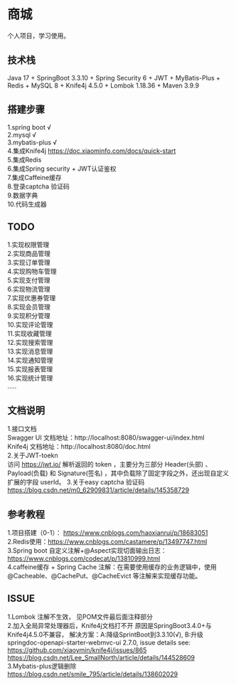 # 商城
个人项目，学习使用。

## 技术栈
Java 17 + SpringBoot 3.3.10 + Spring Security 6 + JWT + MyBatis-Plus + Redis + MySQL 8 + Knife4j 4.5.0 + Lombok 1.18.36 + Maven 3.9.9

## 搭建步骤
1.spring boot  √ <br>
2.mysql  √ <br>
3.mybatis-plus  √ <br>
4.集成Knife4j https://doc.xiaominfo.com/docs/quick-start <br>
5.集成Redis <br>
6.集成Spring security + JWT认证鉴权 <br>
7.集成Caffeine缓存 <br>
8.登录captcha 验证码 <br>
9.数据字典 <br>
10.代码生成器 <br>

## TODO
1.实现权限管理 <br>
2.实现商品管理 <br>
3.实现订单管理 <br>
4.实现购物车管理 <br>
5.实现支付管理 <br>
6.实现物流管理 <br>
7.实现优惠券管理 <br>
8.实现会员管理 <br>
9.实现积分管理 <br>
10.实现评论管理 <br>
11.实现收藏管理 <br>
12.实现搜索管理 <br>
13.实现消息管理 <br>
14.实现通知管理 <br>
15.实现报表管理 <br>
16.实现统计管理 <br>
.....

## 文档说明
1.接口文档 <br>
Swagger UI 文档地址：http://localhost:8080/swagger-ui/index.html <br>
Knife4j 文档地址：http://localhost:8080/doc.html <br>
2.关于JWT-toekn <br>
访问 https://jwt.io/ 解析返回的 token ，主要分为三部分 Header(头部) 、Payload(负载) 和 Signature(签名) ，其中负载除了固定字段之外，还出现自定义扩展的字段 userId。
3.关于easy captcha 验证码 <br>
https://blog.csdn.net/m0_62909831/article/details/145358729

## 参考教程
1.项目搭建（0-1）： https://www.cnblogs.com/haoxianrui/p/18683051 <br>
2.Redis使用：https://www.cnblogs.com/castamere/p/13497747.html <br>
3.Spring boot 自定义注解+@Aspect实现切面输出日志：https://www.cnblogs.com/codecat/p/13810999.html <br>
4.caffeine缓存 + Spring Cache 注解：在需要使用缓存的业务逻辑中，使用 @Cacheable、@CachePut、@CacheEvict 等注解来实现缓存功能。

## ISSUE
1.Lombok 注解不生效， 见POM文件最后面注释部分<br>
2.加入全局异常处理器后，Knife4j文档打不开 原因是SpringBoot3.4.0+与Knife4j4.5.0不兼容，
解决方案：A:降级SprintBoot到3.3.10(√), B:升级springdoc-openapi-starter-webmvc-ui 2.7.0, 
issue details see: <br>
https://github.com/xiaoymin/knife4j/issues/865 <br>
https://blog.csdn.net/Lee_SmallNorth/article/details/144528609 <br>
3.Mybatis-plus逻辑删除
https://blog.csdn.net/smile_795/article/details/138602029 <br>
